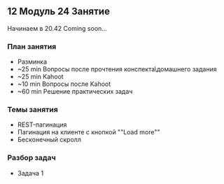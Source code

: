 ## 12 Модуль 24 Занятие

Начинаем в 20.42 Coming soon...

### План занятия

- Разминка
- ~25 min Вопросы после прочтения конспекта\домашнего задания
- ~25 min Kahoot
- ~10 min Вопросы после Kahoot
- ~60 min Решение практических задач

### Темы занятия

- REST-пагинация
- Пагинация на клиенте с кнопкой ""Load more""
- Бесконечный скролл

### Разбор задач

- Задача 1

